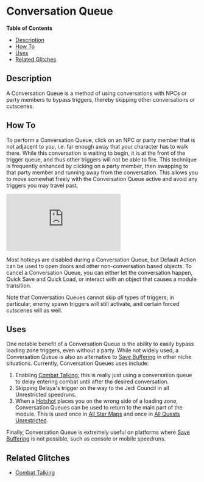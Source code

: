 

# Conversation Queue

**Table of Contents**
- [Description](#description)
- [How To](#how-to)
- [Uses](#uses)
- [Related Glitches](#related-glitches)

## Description

A Conversation Queue is a method of using conversations with NPCs or party members to bypass triggers, thereby skipping other conversations or cutscenes.

## How To

To perform a Conversation Queue, click on an NPC or party member that is not adjacent to you, i.e. far enough away that your character has to walk there.  While this conversation is waiting to begin, it is at the front of the trigger queue, and thus other triggers will not be able to fire.  This technique is frequently enhanced by clicking on a party member, then swapping to that party member and running away from the conversation.  This allows you to move somewhat freely with the Conversation Queue active and avoid any triggers you may travel past.

<div class="video-container">
    <iframe title="YouTube video player" src="https://www.youtube.com/embed/HxLLbAxPaEc" frameborder="0"></iframe>
</div>

Most hotkeys are disabled during a Conversation Queue, but Default Action can be used to open doors and other non-conversation based objects.  To cancel a Conversation Queue, you can either let the conversation happen, Quick Save and Quick Load, or interact with an object that causes a module transition.

Note that Conversation Queues cannot skip *all* types of triggers; in particular, enemy spawn triggers will still activate, and certain forced cutscenes will as well.

## Uses

One notable benefit of a Conversation Queue is the ability to easily bypass loading zone triggers, even without a party.  While not widely used, a Conversation Queue is also an alternative to [Save Buffering](<Save Buffering>) in other niche situations.  Currently, Conversation Queues uses include:

1. Enabling [Combat Talking](<Combat Talking>); this is really just using a conversation queue to delay entering combat until after the desired conversation.
2. Skipping Belaya's trigger on the way to the Jedi Council in all Unrestricted speedruns.
3. When a [Hotshot](</kotor1/Major Glitches/Hotshot>) places you on the wrong side of a loading zone, Conversation Queues can be used to return to the main part of the module.  This is used once in [All Star Maps](</kotor1/Route Guides/All Star Maps>) and once in [All Quests Unrestricted](</kotor1/Route Guides/All Quests Unrestricted>).

Finally, Conversation Queue is extremely useful on platforms where [Save Buffering](<Save Buffering>) is not possible, such as console or mobile speedruns.

## Related Glitches

* [Combat Talking](<Combat Talking>)
